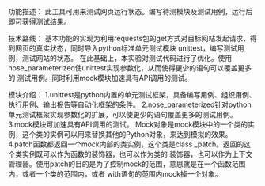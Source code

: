 功能描述：
    此工具可用来测试网页运行状态。编写待测模块及测试用例，运行后即可获得测试结果。

技术路线：
    基本功能的实现为利用requests包的get方式对目标网站发起请求，得到网页的真实状态，同时导入python标准单元测试模块
unittest，编写测试用例，测试网站的状态。
    在此基础上，本实验对测试代码进行了优化。使用nose_parameterized使unittest实现参数化，从而使得更少的语句可以覆盖更多的
测试用例。同时利用mock模块加速具有API调用的测试。

模块介绍：
    1.unittest是python内置的单元测试框架，具备编写用例、组织用例、执行用例、输出报告等自动化框架的条件。
    2.nose_parameterized针对python单元测试框架实现参数化的扩展，可以使更少的语句覆盖更多的测试用例。
    3.mock模块可加速具有API调用的测试。
      Mock对象是mock模块中的一个类的实例，这个类的实例可以用来替换其他的Python对象，来达到模拟的效果。
    4.patch函数都返回一个mock内部的类实例，这个类是class _patch。返回的这个类实例既可以作为函数的装饰器，也可以作为类的
装饰器，也可以作为上下文管理器。使用patch的目的是为了控制mock的范围，意思就是在一个函数范围内，或者一个类的范围内，或者
with语句的范围内mock掉一个对象。
